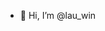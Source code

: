 - 👋 Hi, I’m @lau_win


<!---
lauwinyt/lauwinyt is a ✨ special ✨ repository because its `README.md` (this file) appears on your GitHub profile.
You can click the Preview link to take a look at your changes.
--->
